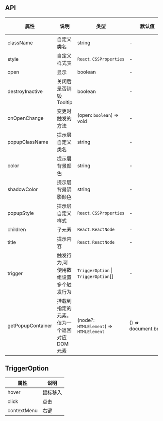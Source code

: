 ## API

| 属性              | 说明                                        | 类型                                    | 默认值              | 版本 |
| ----------------- | ------------------------------------------- | --------------------------------------- | ------------------- | ---- |
| className         | 自定义类名                                  | string                                  | -                   | -    |
| style             | 自定义样式表                                | `React.CSSProperties`                   | -                   | -    |
| open              | 显示                                        | boolean                                 | -                   | -    |
| destroyInactive   | 关闭后是否销毁 Tooltip                      | boolean                                 | -                   | -    |
| onOpenChange      | 变更时触发的方法                            | (open: `boolean`) => void               | -                   | -    |
| popupClassName    | 提示层自定义类名                            | string                                  | -                   | -    |
| color             | 提示层背景颜色                              | string                                  | -                   | -    |
| shadowColor       | 提示层背景阴影颜色                          | string                                  | -                   | -    |
| popupStyle        | 提示层自定义样式                            | `React.CSSProperties`                   | -                   | -    |
| children          | 子元素                                      | `React.ReactNode`                       | -                   | -    |
| title             | 提示内容                                    | `React.ReactNode`                       | -                   | -    |
| trigger           | 触发行为,可使用数组设置多个触发行为         | `TriggerOption` \| `TriggerOption`[]    | -                   | -    |
| getPopupContainer | 挂载到指定的元素，值为一个返回对应 DOM 元素 | (node?: `HTMLElement`) => `HTMLElement` | () => document.body | -    |

## TriggerOption

| 属性        | 说明     |
| ----------- | -------- |
| hover       | 鼠标移入 |
| click       | 点击     |
| contextMenu | 右键     |
